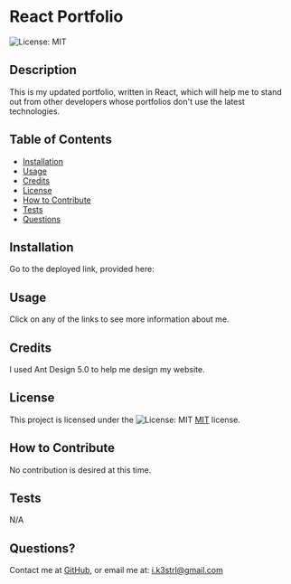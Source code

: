 # React Portfolio
  ![License: MIT](https://img.shields.io/badge/License-MIT-yellow.svg)

  ## Description
  This is my updated portfolio, written in React, which will help me to stand out from other developers whose portfolios don't use the latest technologies.

  ## Table of Contents
  - [Installation](#installation)
  - [Usage](#usage)
  - [Credits](#credits)
  - [License](#license)
  - [How to Contribute](#how-to-contribute)
  - [Tests](#tests)
  - [Questions](#questions)

  ## Installation
  Go to the deployed link, provided here:

  ## Usage
  Click on any of the links to see more information about me.

  ## Credits
  I used Ant Design 5.0 to help me design my website.

  ## License
  This project is licensed under the ![License: MIT](https://img.shields.io/badge/License-MIT-yellow.svg) [MIT](https://opensource.org/licenses/MIT) license.

  ## How to Contribute
  No contribution is desired at this time.

  ## Tests
  N/A

  ## Questions? 
  Contact me at
  [GitHub](https://github.com/k3strl), or email me at: <i.k3strl@gmail.com>